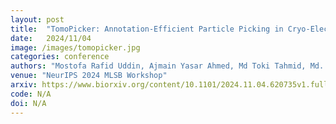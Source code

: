 ```yaml
---
layout: post
title:  "TomoPicker: Annotation-Efficient Particle Picking in Cryo-Electron Tomograms"
date:   2024/11/04
image: /images/tomopicker.jpg
categories: conference
authors: "Mostofa Rafid Uddin, Ajmain Yasar Ahmed, Md Toki Tahmid, Md. Zarif Ul Alam, Zachary Freyberg, Min Xu"
venue: "NeurIPS 2024 MLSB Workshop"
arxiv: https://www.biorxiv.org/content/10.1101/2024.11.04.620735v1.full
code: N/A
doi: N/A
---
```

